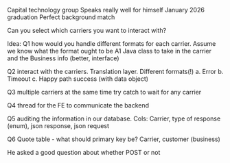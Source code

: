 Capital technology group
Speaks really well for himself
January 2026 graduation
Perfect background match

Can you select which carriers you want to interact with?

Idea: Q1 how would you handle different formats for each carrier. Assume we know what the format ought to be
A1 Java class to take in the carrier and the Business info (better, interface)

Q2 interact with the carriers. Translation layer. Different formats(!)
a. Error 
b. Timeout
c. Happy path success (with data object)

Q3 multiple carriers at the same time
try catch to wait for any carrier

Q4 thread for the FE to communicate the backend

Q5 auditing the information in our database. 
Cols: Carrier, type of response (enum), json response, json request

Q6 Quote table - what should primary key be? Carrier, customer (business)

He asked a good question about whether POST or not
